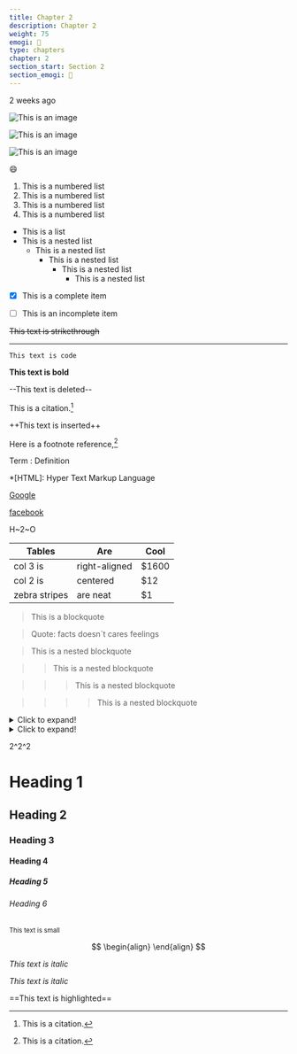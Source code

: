 ```yaml
---
title: Chapter 2
description: Chapter 2
weight: 75
emogi: 🤠
type: chapters
chapter: 2
section_start: Section 2
section_emogi: 🤑
---
```



<time datetime="2013-04-06T12:32+00:00">2 weeks ago</time>


![This is an image](https://www.google.com/images/branding/googlelogo/1x/googlelogo_color_272x92dp.png)

![This is an image](https://images.pexels.com/photos/14980905/pexels-photo-14980905.jpeg "This is a title")

![This is an image](https://images.pexels.com/photos/1612351/pexels-photo-1612351.jpeg)


:smile:


1. This is a numbered list
2. This is a numbered list
3. This is a numbered list
4. This is a numbered list
- This is a list
- This is a nested list
	- This is a nested list
		- This is a nested list
			- This is a nested list
				- This is a nested list


- [x] This is a complete item
- [ ] This is an incomplete item


~~This text is strikethrough~~


---


`This text is code`


**This text is bold**


--This text is deleted--


This is a citation.[^1]
[^1]: This is a citation.


++This text is inserted++


Here is a footnote reference,[^1]
[^1]: And here is the footnote.


Term
: Definition


*[HTML]: Hyper Text Markup Language


[Google](https://www.google.com)

[facebook](https://www.facebook.com "This is a title")


H~2~O


| Tables | Are | Cool |
| --- | --- | --- |
| col 3 is | right-aligned | $1600 |
| col 2 is | centered | $12 |
| zebra stripes | are neat | $1 |


> This is a blockquote

> Quote: facts doesn`t cares feelings 

> This is a nested blockquote

>> This is a nested blockquote

>>> This is a nested blockquote

>>>> This is a nested blockquote


<details>
<summary>Click to expand!</summary>
</details>


<details>
<summary>Click to expand!</summary>
</details>


2^2^2


# Heading 1 
## Heading 2 
### Heading 3 
#### Heading 4 
##### Heading 5 
###### Heading 6 


<sub>This text is small</sub>


$$
\begin{align}
\end{align}
$$


*This text is italic*

_This text is italic_


==This text is highlighted==
